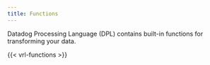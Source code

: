 ```yaml
---
title: Functions
---
```


Datadog Processing Language (DPL) contains built-in functions for transforming your data.

{{< vrl-functions >}}
